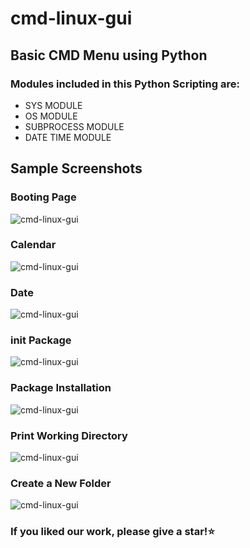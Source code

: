 # cmd-linux-gui

## Basic CMD Menu using Python

### Modules included in this Python Scripting are:

- SYS MODULE 
- OS MODULE
- SUBPROCESS MODULE
- DATE TIME MODULE

## Sample Screenshots

### Booting Page
![cmd-linux-gui](https://user-images.githubusercontent.com/40117155/240363741-ffb9386e-979d-4f9b-861f-b1e645a84ff3.png)

### Calendar
![cmd-linux-gui](https://user-images.githubusercontent.com/40117155/240360018-5bf02c16-75e1-4f12-8cbb-22075bbf45cb.png)

### Date
![cmd-linux-gui](https://user-images.githubusercontent.com/40117155/240360025-d6f28b58-fabb-4940-9b4a-efe18c38c868.png)

### init Package
![cmd-linux-gui](https://user-images.githubusercontent.com/40117155/240360042-ced835f6-d7f4-4382-97f5-1c03e0ff0095.png)

### Package Installation
![cmd-linux-gui](https://user-images.githubusercontent.com/40117155/240360053-61e2688c-b5ba-49be-a31b-867450ee1c44.png)

### Print Working Directory
![cmd-linux-gui](https://user-images.githubusercontent.com/40117155/240360058-cb2224de-82a3-4b96-abfa-74232c847394.png)

### Create a New Folder
![cmd-linux-gui]()

### If you liked our work, please give a star!⭐️
